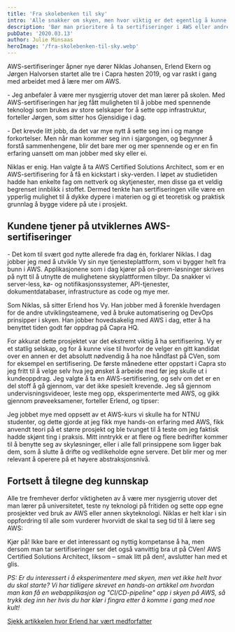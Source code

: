 ```yaml
---
title: 'Fra skolebenken til sky'
intro: 'Alle snakker om skyen, men hvor viktig er det egentlig å kunne det? Hva er greia med sertifiseringer? Og bør man prioritere å ta sertifiseringer i AWS eller andre skyteknologier, sånn oppi alt annet man må lære seg i ny jobb?'
description: 'Bør man prioritere å ta sertifiseringer i AWS eller andre skyteknologier, sånn oppi alt annet man må lære seg i ny jobb? Les hva vi mener >>'
pubDate: '2020.03.13'
author: Julie Minsaas
heroImage: '/fra-skolebenken-til-sky.webp'
---
```


AWS-sertifiseringer åpner nye dører
Niklas Johansen, Erlend Ekern og Jørgen Halvorsen startet alle tre i Capra høsten 2019, og var raskt i gang med arbeidet med å lære mer om AWS.

\- Jeg anbefaler å være mer nysgjerrig utover det man lærer på skolen. Med AWS-sertifiseringen har jeg fått muligheten til å jobbe med spennende teknologi som brukes av store selskaper for å sette opp infrastruktur, forteller Jørgen, som sitter hos Gjensidige i dag.

\- Det krevde litt jobb, da det var mye nytt å sette seg inn i og mange forkortelser. Men når man kommer seg inn i sjargongen, og begynner å forstå sammenhengene, blir det bare mer og mer spennende og er en fin erfaring uansett om man jobber med sky eller ei.

Niklas er enig. Han valgte å ta AWS Certified Solutions Architect, som er en AWS-sertifisering for å få en kickstart i sky-verden. I løpet av studietiden hadde han enkelte fag om nettverk og skytjenester, men disse ga et veldig begrenset innblikk i stoffet. Dermed tenkte han sertifiseringen ville være en ypperlig mulighet til å dykke dypere i materien og gi et teoretisk og praktisk grunnlag å bygge videre på ute i prosjekt.

## Kundene tjener på utviklernes AWS-sertifiseringer

\- Det kom til svært god nytte allerede fra dag én, forklarer Niklas. I dag jobber jeg med å utvikle Vy sin nye tjenesteplattform, som vi bygger helt fra bunn i AWS. Applikasjonene som i dag kjører på on-prem-løsninger skrives på nytt til å utnytte de mulighetene skyplattformen tilbyr. Da snakker vi server-less, kø- og notifikasjonssystemer, API-tjenester, dokumentdatabaser, infrastructure as code og mye mer.

Som Niklas, så sitter Erlend hos Vy. Han jobber med å forenkle hverdagen for de andre utviklingsteamene, ved å bruke automatisering og DevOps prinsipper i skyen. Han jobber hovedsakelig med AWS i dag, etter å ha benyttet tiden godt før oppdrag på Capra HQ.

For akkurat dette prosjektet var det ekstremt viktig å ha sertifisering. Vy er et statlig selskap, og for å kunne vise til hvorfor de velger en gitt kandidat over en annen er det absolutt nødvendig å ha noe håndfast på CVen, som for eksempel en sertifisering. De første månedene etter oppstart i Capra sto jeg fritt til å velge selv hva jeg ønsket å arbeide med før jeg skulle ut i kundeoppdrag. Jeg valgte å ta en AWS-sertifisering, og selv om det er en del stoff å gå gjennom, var det ikke spesielt krevende. Jeg så gjennom undervisningsvideoer, leste meg opp, eksperimenterte med AWS, og gikk gjennom prøveeksamener, forteller Erlend, og tipser:

Jeg jobbet mye med oppsett av et AWS-kurs vi skulle ha for NTNU studenter, og dette gjorde at jeg fikk mye hands-on erfaring med AWS, fikk anvendt teori på et større prosjekt og ble tvunget til å teste om jeg faktisk hadde skjønt ting i praksis. Mitt inntrykk er at flere og flere bedrifter kommer til å benytte seg av skyløsninger, eller i alle fall prinsippene som ligger bak dem, som å slutte å drifte og vedlikeholde egne servere. Det blir mer og mer relevant å operere på et høyere abstraksjonsnivå.

## Fortsett å tilegne deg kunnskap

Alle tre fremhever derfor viktigheten av å være mer nysgjerrig utover det man lærer på universitetet, teste ny teknologi på fritiden og sette opp egne prosjekter ved bruk av AWS eller annen skyteknologi. Niklas er helt klar i sin oppfordring til alle som vurderer hvorvidt de skal ta seg tid til å lære seg AWS:

Kjør på! Ikke bare er det interessant og nyttig kompetanse å ha, men dersom man tar sertifiseringer ser det også vanvittig bra ut på CVen! AWS Certified Solutions Architect, liksom – smak litt på den!, avslutter han med et glis.


*PS: Er du interessert i å eksperimentere med skyen, men vet ikke helt hvor du skal starte? Vi har tidligere skrevet en hands-on artikkel om hvordan man kan få en webapplikasjon og "CI/CD-pipeline" opp i skyen på AWS, så trykk deg inn her hvis du har klør i fingra etter å komme i gang med noe kult!*

[Sjekk artikkelen hvor Erlend har vært medforfatter](/webapplikasjon-pluss-ci-cd-er-lik-hjerte)